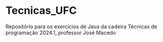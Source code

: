 # Tecnicas_UFC

Repositório para os exercícios de Java da cadeira Técnicas de programação 2024.1, professor José Macedo